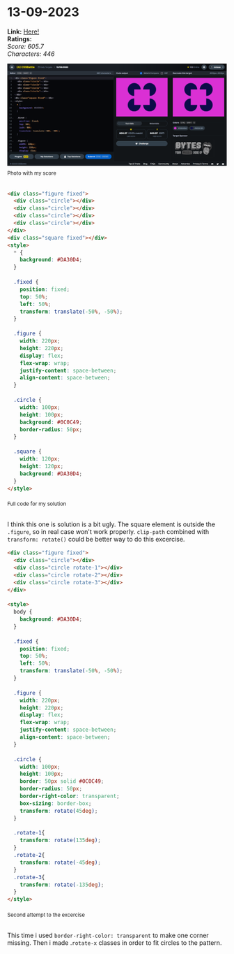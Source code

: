 # 13-09-2023

**Link:** [Here!](https://cssbattle.dev/play/gK8G0EfMHBHjUEe8qHfr)
<br>
**Ratings:**
<br>
*Score: 605.7*
<br>
*Characters: 446*

![13-09-2023](/daily-targets/13-09-2023/13-09-2023-solution.png)
<sub>Photo with my score</sub>
<br>
<br>

```html
<div class="figure fixed">
  <div class="circle"></div>
  <div class="circle"></div>
  <div class="circle"></div>
  <div class="circle"></div>
</div>
<div class="square fixed"></div>
<style>
  * {
    background: #DA30D4;
  }

  .fixed {
    position: fixed;
    top: 50%;
    left: 50%;
    transform: translate(-50%, -50%);
  }
  
  .figure {
    width: 220px;
    height: 220px;
    display: flex;
    flex-wrap: wrap;
    justify-content: space-between;
    align-content: space-between;
  }

  .circle {
    width: 100px;
    height: 100px;
    background: #0C0C49;
    border-radius: 50px;
  }

  .square {
    width: 120px;
    height: 120px;
    background: #DA30D4;
  }
</style>

```
<sub>Full code for my solution</sub>
<br>
<br>

I think this one is solution is a bit ugly. The square element is outside the `.figure`, so in real case won't work properly. `clip-path` combined with `transform: rotate()` could be better way to do this excercise. 

```html
<div class="figure fixed">
  <div class="circle"></div>
  <div class="circle rotate-1"></div>
  <div class="circle rotate-2"></div>
  <div class="circle rotate-3"></div>
</div>

<style>
  body {
    background: #DA30D4;
  }

  .fixed {
    position: fixed;
    top: 50%;
    left: 50%;
    transform: translate(-50%, -50%);
  }
  
  .figure {
    width: 220px;
    height: 220px;
    display: flex;
    flex-wrap: wrap;
    justify-content: space-between;
    align-content: space-between;
  }

  .circle {
    width: 100px;
    height: 100px;
    border: 50px solid #0C0C49;
    border-radius: 50px;
    border-right-color: transparent;
    box-sizing: border-box;
    transform: rotate(45deg);
  }

  .rotate-1{
    transform: rotate(135deg);
  }
  .rotate-2{
    transform: rotate(-45deg);
  }
  .rotate-3{
    transform: rotate(-135deg);
  }
</style>

```
<sub>Second attempt to the excercise</sub>
<br>
<br>

This time i used `border-right-color: transparent` to make one corner missing. Then i made .`rotate-x` classes in order to fit circles to the pattern.